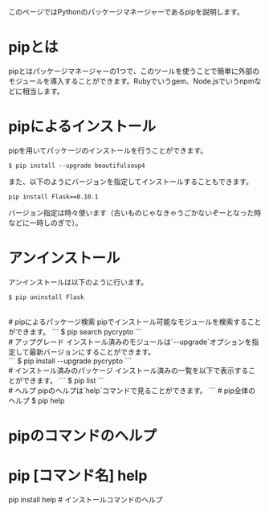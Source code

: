 このページではPythonのパッケージマネージャーであるpipを説明します。

# pipとは
pipとはパッケージマネージャーの1つで、このツールを使うことで簡単に外部のモジュールを導入することができます。Rubyでいうgem、Node.jsでいうnpmなどに相当します。
<br>
# pipによるインストール
pipを用いてパッケージのインストールを行うことができます。
```
$ pip install --upgrade beautifulsoup4
```
また、以下のようにバージョンを指定してインストールすることもできます。
```
pip install Flask==0.10.1
```
バージョン指定は時々使います（古いものじゃなきゃうごかないぞーとなった時などに一時しのぎで）。
<br>
# アンインストール
アンインストールは以下のように行います。
```
$ pip uninstall Flask
```
<br>
# pipによるパッケージ検索
pipでインストール可能なモジュールを検索することができます。
```
$ pip search pycrypto
```
<br>
# アップグレード
インストール済みのモジュールは`--upgrade`オプションを指定して最新バージョンにすることができます。<br>
```
$ pip install --upgrade pycrypto
```
<br>
# インストール済みのパッケージ
インストール済みの一覧を以下で表示することができます。
```
$ pip list
```
<br>
# ヘルプ
pipのヘルプは`help`コマンドで見ることができます。
```
# pip全体のヘルプ
$ pip help

# pipのコマンドのヘルプ
# pip [コマンド名] help
pip install help # インストールコマンドのヘルプ
```